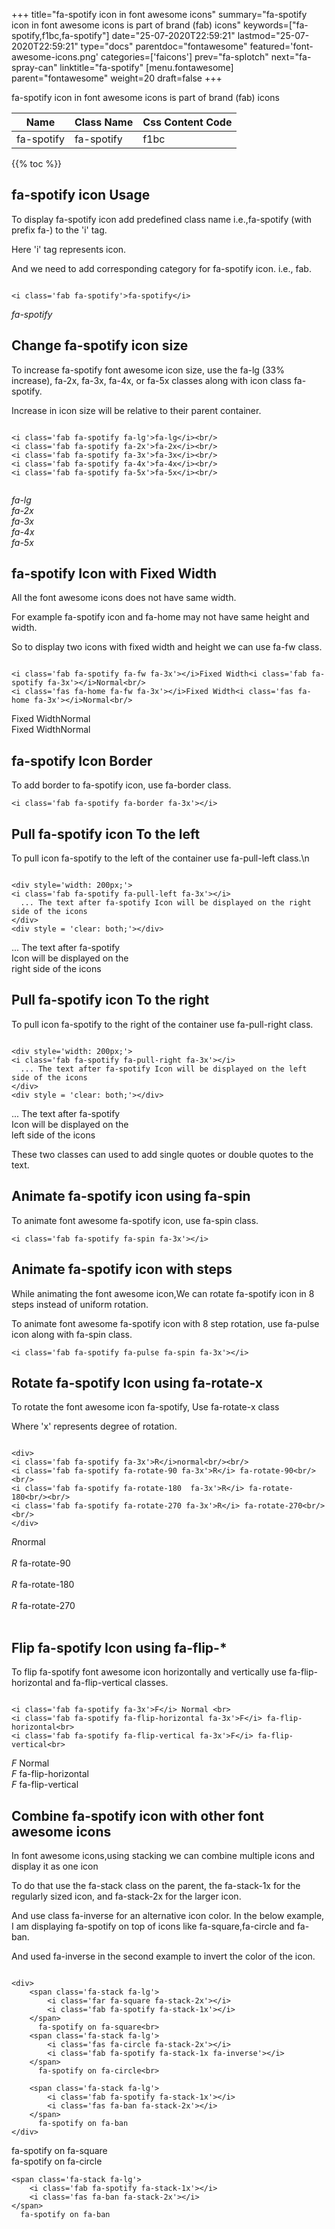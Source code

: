 +++
title="fa-spotify icon in font awesome icons"
summary="fa-spotify icon in font awesome icons is part of brand (fab) icons"
keywords=["fa-spotify,f1bc,fa-spotify"]
date="25-07-2020T22:59:21"
lastmod="25-07-2020T22:59:21"
type="docs"
parentdoc="fontawesome"
featured='font-awesome-icons.png'
categories=['faicons']
prev="fa-splotch"
next="fa-spray-can"
linktitle="fa-spotify"
[menu.fontawesome]
parent="fontawesome"
weight=20
draft=false
+++


fa-spotify icon in font awesome icons is part of brand (fab) icons

<div class='table-responsive'><table class='table'><thead><tr><th>Name</th><th>Class Name</th><th>Css Content Code</th></tr></thead><tbody><tr><td>fa-spotify</td><td>fa-spotify</td><td>f1bc</td></tr></tbody></table></div>


{{% toc %}}


## fa-spotify icon Usage

To display fa-spotify icon add predefined class name i.e.,fa-spotify (with prefix fa-) to the 'i' tag.

Here 'i' tag represents icon.

And we need to add corresponding category for fa-spotify icon. i.e., fab.


```

<i class='fab fa-spotify'>fa-spotify</i>
```

<i class='fab fa-spotify'>fa-spotify</i>




## Change fa-spotify icon size
To increase fa-spotify font awesome icon size, use the fa-lg (33% increase), fa-2x, fa-3x, fa-4x, or fa-5x classes along with icon class fa-spotify.

Increase in icon size will be relative to their parent container. 

```

<i class='fab fa-spotify fa-lg'>fa-lg</i><br/>
<i class='fab fa-spotify fa-2x'>fa-2x</i><br/>
<i class='fab fa-spotify fa-3x'>fa-3x</i><br/>
<i class='fab fa-spotify fa-4x'>fa-4x</i><br/>
<i class='fab fa-spotify fa-5x'>fa-5x</i><br/>
            
```

<i class='fab fa-spotify fa-lg'>fa-lg</i><br/>
<i class='fab fa-spotify fa-2x'>fa-2x</i><br/>
<i class='fab fa-spotify fa-3x'>fa-3x</i><br/>
<i class='fab fa-spotify fa-4x'>fa-4x</i><br/>
<i class='fab fa-spotify fa-5x'>fa-5x</i><br/>
            



## fa-spotify Icon with Fixed Width 

All the font awesome icons does not have same width.

For example fa-spotify icon and fa-home may not have same height and width.

So to display two icons with fixed width and height we can use fa-fw class.


```

<i class='fab fa-spotify fa-fw fa-3x'></i>Fixed Width<i class='fab fa-spotify fa-3x'></i>Normal<br/>
<i class='fas fa-home fa-fw fa-3x'></i>Fixed Width<i class='fas fa-home fa-3x'></i>Normal<br/>
```

<i class='fab fa-spotify fa-fw fa-3x'></i>Fixed Width<i class='fab fa-spotify fa-3x'></i>Normal<br/>
<i class='fas fa-home fa-fw fa-3x'></i>Fixed Width<i class='fas fa-home fa-3x'></i>Normal<br/>



## fa-spotify Icon Border 

To add border to fa-spotify icon, use fa-border class.


```
<i class='fab fa-spotify fa-border fa-3x'></i>

```
<i class='fab fa-spotify fa-border fa-3x'></i>





## Pull fa-spotify icon To the left

To pull icon fa-spotify to the left of the container use fa-pull-left class.\n

```

<div style='width: 200px;'>
<i class='fab fa-spotify fa-pull-left fa-3x'></i>
  ... The text after fa-spotify Icon will be displayed on the right side of the icons
</div>
<div style = 'clear: both;'></div>
```

<div style='width: 200px;'>
<i class='fab fa-spotify fa-pull-left fa-3x'></i>
  ... The text after fa-spotify Icon will be displayed on the right side of the icons
</div>
<div style = 'clear: both;'></div>




## Pull fa-spotify icon To the right
To pull icon fa-spotify to the right of the container use fa-pull-right class.

```

<div style='width: 200px;'>
<i class='fab fa-spotify fa-pull-right fa-3x'></i>
  ... The text after fa-spotify Icon will be displayed on the left side of the icons
</div>
<div style = 'clear: both;'></div>
```

<div style='width: 200px;'>
<i class='fab fa-spotify fa-pull-right fa-3x'></i>
  ... The text after fa-spotify Icon will be displayed on the left side of the icons
</div>
<div style = 'clear: both;'></div>

These two classes can used to add single quotes or double quotes to the text.


## Animate fa-spotify icon using fa-spin
To animate font awesome fa-spotify icon, use fa-spin class.

```
<i class='fab fa-spotify fa-spin fa-3x'></i>
```
<i class='fab fa-spotify fa-spin fa-3x'></i>




## Animate fa-spotify icon with steps
While animating the font awesome icon,We can rotate fa-spotify icon in 8 steps instead of uniform rotation.

To animate font awesome fa-spotify icon with 8 step rotation, use fa-pulse icon along with fa-spin class.


```
<i class='fab fa-spotify fa-pulse fa-spin fa-3x'></i>

```
<i class='fab fa-spotify fa-pulse fa-spin fa-3x'></i>





## Rotate fa-spotify Icon using fa-rotate-x
To rotate the font awesome icon fa-spotify, Use fa-rotate-x class

Where 'x' represents degree of rotation.


```

<div>
<i class='fab fa-spotify fa-3x'>R</i>normal<br/><br/>
<i class='fab fa-spotify fa-rotate-90 fa-3x'>R</i> fa-rotate-90<br/><br/> 
<i class='fab fa-spotify fa-rotate-180  fa-3x'>R</i> fa-rotate-180<br/><br/> 
<i class='fab fa-spotify fa-rotate-270 fa-3x'>R</i> fa-rotate-270<br/><br/>
</div>
```

<div>
<i class='fab fa-spotify fa-3x'>R</i>normal<br/><br/>
<i class='fab fa-spotify fa-rotate-90 fa-3x'>R</i> fa-rotate-90<br/><br/> 
<i class='fab fa-spotify fa-rotate-180  fa-3x'>R</i> fa-rotate-180<br/><br/> 
<i class='fab fa-spotify fa-rotate-270 fa-3x'>R</i> fa-rotate-270<br/><br/>
</div>




## Flip fa-spotify Icon using fa-flip-*
To flip fa-spotify font awesome icon horizontally and vertically use fa-flip-horizontal and fa-flip-vertical classes. 

```

<i class='fab fa-spotify fa-3x'>F</i> Normal <br>
<i class='fab fa-spotify fa-flip-horizontal fa-3x'>F</i> fa-flip-horizontal<br>
<i class='fab fa-spotify fa-flip-vertical fa-3x'>F</i> fa-flip-vertical<br>
```

<i class='fab fa-spotify fa-3x'>F</i> Normal <br>
<i class='fab fa-spotify fa-flip-horizontal fa-3x'>F</i> fa-flip-horizontal<br>
<i class='fab fa-spotify fa-flip-vertical fa-3x'>F</i> fa-flip-vertical<br>




## Combine fa-spotify icon with other font awesome icons
In font awesome icons,using stacking we can combine multiple icons and display it as one icon 

To do that use the fa-stack class on the parent, the fa-stack-1x for the regularly sized icon, and fa-stack-2x for the larger icon.

And use class fa-inverse for an alternative icon color. 
In the below example, I am displaying fa-spotify on top of icons like fa-square,fa-circle and fa-ban.

And used fa-inverse in the second example to invert the color of the icon.

```

<div>
    <span class='fa-stack fa-lg'>
        <i class='far fa-square fa-stack-2x'></i>
        <i class='fab fa-spotify fa-stack-1x'></i>
    </span>
      fa-spotify on fa-square<br>
    <span class='fa-stack fa-lg'>
        <i class='fas fa-circle fa-stack-2x'></i>
        <i class='fab fa-spotify fa-stack-1x fa-inverse'></i>
    </span>
      fa-spotify on fa-circle<br>

    <span class='fa-stack fa-lg'>
        <i class='fab fa-spotify fa-stack-1x'></i>
        <i class='fas fa-ban fa-stack-2x'></i>
    </span>
      fa-spotify on fa-ban
</div>
```

<div>
    <span class='fa-stack fa-lg'>
        <i class='far fa-square fa-stack-2x'></i>
        <i class='fab fa-spotify fa-stack-1x'></i>
    </span>
      fa-spotify on fa-square<br>
    <span class='fa-stack fa-lg'>
        <i class='fas fa-circle fa-stack-2x'></i>
        <i class='fab fa-spotify fa-stack-1x fa-inverse'></i>
    </span>
      fa-spotify on fa-circle<br>

    <span class='fa-stack fa-lg'>
        <i class='fab fa-spotify fa-stack-1x'></i>
        <i class='fas fa-ban fa-stack-2x'></i>
    </span>
      fa-spotify on fa-ban
</div>






